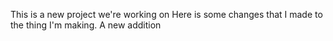 This is a new project we're working on
Here is some changes that I made to the thing I'm making.
A new addition
